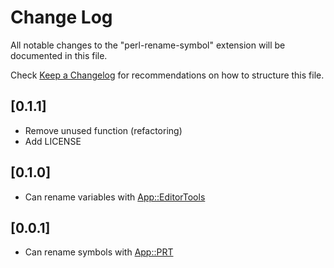 # Change Log

All notable changes to the "perl-rename-symbol" extension will be documented in this file.

Check [Keep a Changelog](http://keepachangelog.com/) for recommendations on how to structure this file.

## [0.1.1]

- Remove unused function (refactoring)
- Add LICENSE

## [0.1.0]

- Can rename variables with [App::EditorTools](https://metacpan.org/pod/App::EditorTools)

## [0.0.1]

- Can rename symbols with [App::PRT](https://metacpan.org/pod/prt)
